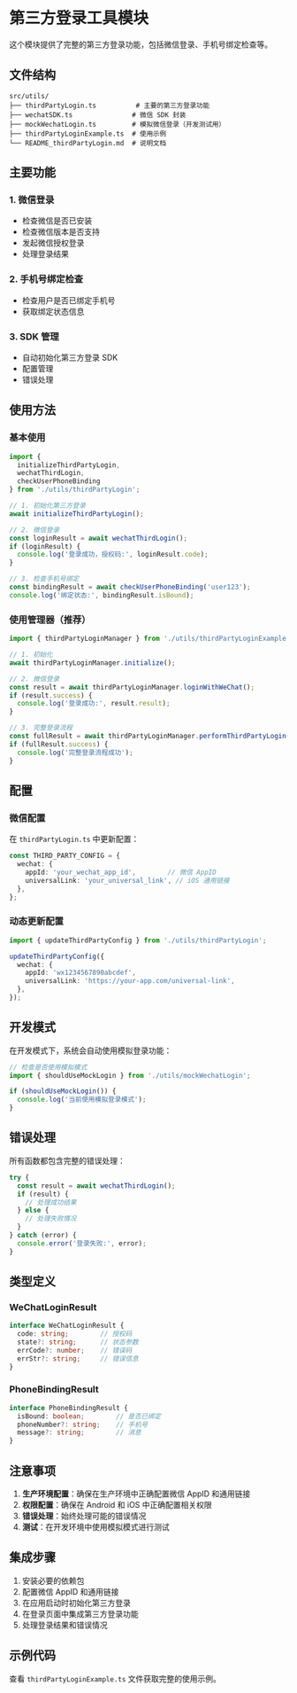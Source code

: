 # 第三方登录工具模块

这个模块提供了完整的第三方登录功能，包括微信登录、手机号绑定检查等。

## 文件结构

```
src/utils/
├── thirdPartyLogin.ts          # 主要的第三方登录功能
├── wechatSDK.ts               # 微信 SDK 封装
├── mockWechatLogin.ts         # 模拟微信登录（开发测试用）
├── thirdPartyLoginExample.ts  # 使用示例
└── README_thirdPartyLogin.md  # 说明文档
```

## 主要功能

### 1. 微信登录
- 检查微信是否已安装
- 检查微信版本是否支持
- 发起微信授权登录
- 处理登录结果

### 2. 手机号绑定检查
- 检查用户是否已绑定手机号
- 获取绑定状态信息

### 3. SDK 管理
- 自动初始化第三方登录 SDK
- 配置管理
- 错误处理

## 使用方法

### 基本使用

```typescript
import { 
  initializeThirdPartyLogin,
  wechatThirdLogin,
  checkUserPhoneBinding 
} from './utils/thirdPartyLogin';

// 1. 初始化第三方登录
await initializeThirdPartyLogin();

// 2. 微信登录
const loginResult = await wechatThirdLogin();
if (loginResult) {
  console.log('登录成功，授权码:', loginResult.code);
}

// 3. 检查手机号绑定
const bindingResult = await checkUserPhoneBinding('user123');
console.log('绑定状态:', bindingResult.isBound);
```

### 使用管理器（推荐）

```typescript
import { thirdPartyLoginManager } from './utils/thirdPartyLoginExample';

// 1. 初始化
await thirdPartyLoginManager.initialize();

// 2. 微信登录
const result = await thirdPartyLoginManager.loginWithWeChat();
if (result.success) {
  console.log('登录成功:', result.result);
}

// 3. 完整登录流程
const fullResult = await thirdPartyLoginManager.performThirdPartyLogin('wechat');
if (fullResult.success) {
  console.log('完整登录流程成功');
}
```

## 配置

### 微信配置

在 `thirdPartyLogin.ts` 中更新配置：

```typescript
const THIRD_PARTY_CONFIG = {
  wechat: {
    appId: 'your_wechat_app_id',        // 微信 AppID
    universalLink: 'your_universal_link', // iOS 通用链接
  },
};
```

### 动态更新配置

```typescript
import { updateThirdPartyConfig } from './utils/thirdPartyLogin';

updateThirdPartyConfig({
  wechat: {
    appId: 'wx1234567890abcdef',
    universalLink: 'https://your-app.com/universal-link',
  },
});
```

## 开发模式

在开发模式下，系统会自动使用模拟登录功能：

```typescript
// 检查是否使用模拟模式
import { shouldUseMockLogin } from './utils/mockWechatLogin';

if (shouldUseMockLogin()) {
  console.log('当前使用模拟登录模式');
}
```

## 错误处理

所有函数都包含完整的错误处理：

```typescript
try {
  const result = await wechatThirdLogin();
  if (result) {
    // 处理成功结果
  } else {
    // 处理失败情况
  }
} catch (error) {
  console.error('登录失败:', error);
}
```

## 类型定义

### WeChatLoginResult
```typescript
interface WeChatLoginResult {
  code: string;        // 授权码
  state?: string;      // 状态参数
  errCode?: number;    // 错误码
  errStr?: string;     // 错误信息
}
```

### PhoneBindingResult
```typescript
interface PhoneBindingResult {
  isBound: boolean;        // 是否已绑定
  phoneNumber?: string;    // 手机号
  message?: string;        // 消息
}
```

## 注意事项

1. **生产环境配置**：确保在生产环境中正确配置微信 AppID 和通用链接
2. **权限配置**：确保在 Android 和 iOS 中正确配置相关权限
3. **错误处理**：始终处理可能的错误情况
4. **测试**：在开发环境中使用模拟模式进行测试

## 集成步骤

1. 安装必要的依赖包
2. 配置微信 AppID 和通用链接
3. 在应用启动时初始化第三方登录
4. 在登录页面中集成第三方登录功能
5. 处理登录结果和错误情况

## 示例代码

查看 `thirdPartyLoginExample.ts` 文件获取完整的使用示例。
